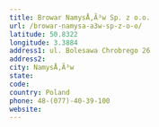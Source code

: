 ```yaml
---
title: Browar NamysÅ‚Ã³w Sp. z o.o.
url: /browar-namysa-a3w-sp-z-o-o/
latitude: 50.8322
longitude: 3.3884
address1: ul. Bolesawa Chrobrego 26
address2: 
city: NamysÅ‚Ã³w
state: 
code: 
country: Poland
phone: 48-(077)-40-39-100
website: 
---
```


